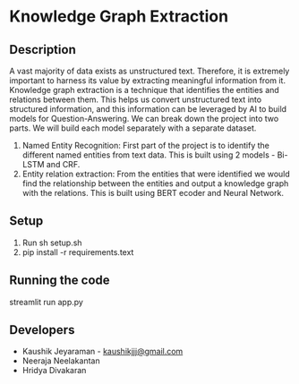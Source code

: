 # Knowledge Graph Extraction

## Description
A vast majority of data exists as unstructured text. Therefore, it is extremely important to harness its value by extracting meaningful information from it. Knowledge graph extraction is a technique that identifies the entities and relations between them. This helps us convert unstructured text into structured information, and this information can be leveraged by AI to build models for Question-Answering.
We can break down the project into two parts. We will build each model separately with a separate dataset.

1. Named Entity Recognition: First part of the project is to identify the different named entities from text data. This is built using 2 models - Bi-LSTM and CRF. 
2. Entity relation extraction: From the entities that were identified we would find the relationship between the entities and output a knowledge graph with the relations. This is built using BERT ecoder and Neural Network.

## Setup

1. Run sh setup.sh
2. pip install -r requirements.text


## Running the code
streamlit run app.py


## Developers
- Kaushik Jeyaraman - kaushikjjj@gmail.com
- Neeraja Neelakantan
- Hridya Divakaran
